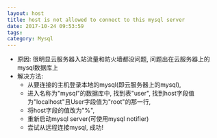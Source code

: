 ```yaml
---
layout: host
title: host is not allowed to connect to this mysql server
date: 2017-10-24 09:53:59
tags:
category: Mysql
---
```

- 原因: 很明显云服务器入站流量和防火墙都没问题, 问题出在云服务器上的mysql数据库上
- 解决方法: <!-- more -->
    - 从要连接的主机登录本地的mysql(即云服务器上的mysql), 
    - 进入名称为"mysql"的数据库中, 找到表"user", 找到host字段值为"localhost"且User字段值为"root"的那一行, 
    - 将host字段的值改为"%",
    - 重新启动mysql server(可使用mysql notifier)
    - 尝试从远程连接mysql, 成功!